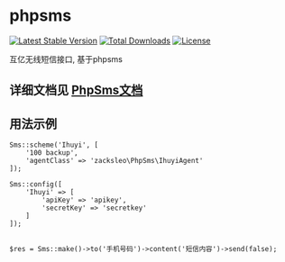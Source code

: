 # phpsms

[![Latest Stable Version](https://poser.pugx.org/zacksleo/phpsms/version)](https://packagist.org/packages/zacksleo/phpsms)
[![Total Downloads](https://poser.pugx.org/zacksleo/phpsms/downloads)](https://packagist.org/packages/zacksleo/phpsms)
[![License](https://poser.pugx.org/zacksleo/phpsms/license)](https://packagist.org/packages/zacksleo/phpsms)

互亿无线短信接口, 基于phpsms

## 详细文档见 [PhpSms文档](https://github.com/toplan/phpsms/blob/master/README.md)

## 用法示例
```
Sms::scheme('Ihuyi', [
    '100 backup',
    'agentClass' => 'zacksleo\PhpSms\IhuyiAgent'
]);        

Sms::config([
    'Ihuyi' => [
        'apiKey' => 'apikey',
        'secretKey' => 'secretkey'
    ]
]);
     

$res = Sms::make()->to('手机号码')->content('短信内容')->send(false);
     
```

